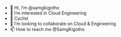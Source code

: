 - 👋 Hi, I’m @samgkigotho
- 👀 I’m interested in Cloud Engineering
- 🌱 Cyclist
- 💞️ I’m looking to collaborate on Cloud & Engineering 
- 📫 How to reach me @SamgKigotho

<!---
samgkigotho/samgkigotho is a ✨ special ✨ repository because its `README.md` (this file) appears on your GitHub profile.
You can click the Preview link to take a look at your changes.
--->

